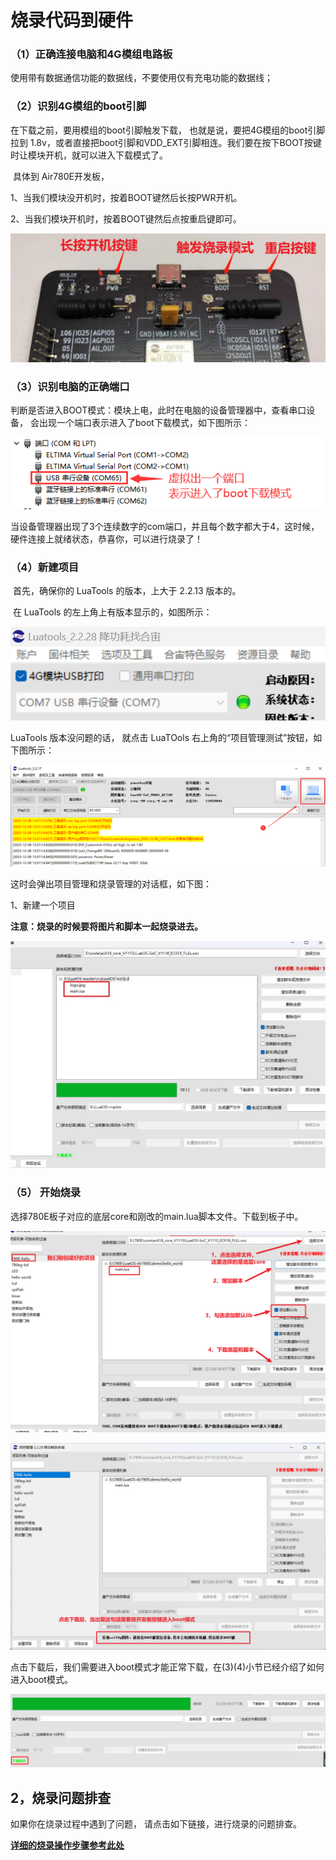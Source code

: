 # 烧录代码到硬件

### （1）正确连接电脑和4G模组电路板

   使用带有数据通信功能的数据线，不要使用仅有充电功能的数据线；

### （2）识别4G模组的boot引脚

   在下载之前，要用模组的boot引脚触发下载， 也就是说，要把4G模组的boot引脚拉到 1.8v，或者直接把boot引脚和VDD_EXT引脚相连。我们要在按下BOOT按键时让模块开机，就可以进入下载模式了。

​    具体到 Air780E开发板，

1、当我们模块没开机时，按着BOOT键然后长按PWR开机。

2、当我们模块开机时，按着BOOT键然后点按重启键即可。

![板子开机11](./image/powkey11.png)

### （3）识别电脑的正确端口

​     判断是否进入BOOT模式：模块上电，此时在电脑的设备管理器中，查看串口设备， 会出现一个端口表示进入了boot下载模式，如下图所示：

![识别boot端口11](./image/boot11.png)

​    当设备管理器出现了3个连续数字的com端口，并且每个数字都大于4，这时候， 硬件连接上就绪状态，恭喜你，可以进行烧录了！

### （4）新建项目

​    首先，确保你的 LuaTools 的版本，上大于 2.2.13 版本的。

​    在 LuaTools 的左上角上有版本显示的，如图所示：

![luatools版本111](./image/luatoolsversion111.png)

LuaTools 版本没问题的话， 就点击 LuaTOols 右上角的“项目管理测试”按钮，如下图所示：

![luatools下载1](./image/luatoolsdown1.png)

 这时会弹出项目管理和烧录管理的对话框，如下图：

 1、新建一个项目

**注意：烧录的时候要将图片和脚本一起烧录进去。**

![luatools下载2](./image/shaolu1.jpg)

### （5） 开始烧录

选择780E板子对应的底层core和刚改的main.lua脚本文件。下载到板子中。

![luatools下载3](./image/luatoolsdown3.png)

![luatools下载4](./image/luatoolsdown4.png)

点击下载后，我们需要进入boot模式才能正常下载，在(3)(4)小节已经介绍了如何进入boot模式。

![luatools下载5](./image/luatoolsdown5.png)

## 2，烧录问题排查

   如果你在烧录过程中遇到了问题， 请点击如下链接，进行烧录的问题排查。

**[详细的烧录操作步骤参考此处](https://doc.openluat.com/wiki/52?wiki_page_id=5071#_23)**


